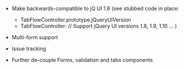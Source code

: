 + Make backwards-compatible to jQ UI 1.8
  (see stubbed code in place: 
    + TabFlowController.prototype.jQueryUIVersion
    + TabFlowController:
      // Support jQuery UI versions 1.8, 1.9, 1.10
      ...
  )

+ Multi-form support

+ Issue tracking

+ Further de-couple Forms, validation and tabs components